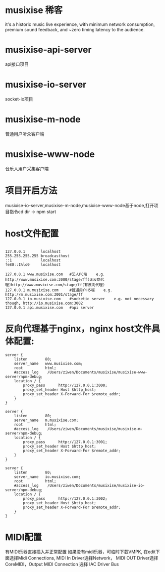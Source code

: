 # musixise 稀客
it's a historic music live experience, with minimum network consumption, premium sound feedback, and ~zero timing latency to the audience.
# musixise-api-server
api接口项目


# musixise-io-server
socket-io项目


# musixise-m-node
普通用户听众客户端


# musixise-www-node
音乐人用户采集客户端


# 项目开启方法
musixise-io-server,musixise-m-node,musixise-www-node基于node,打开项目指令cd dir -> npm start


# host文件配置 

```

127.0.0.1		localhost
255.255.255.255	broadcasthost
::1				localhost
fe80::1%lo0		localhost

127.0.0.1 www.musixise.com   #艺人PC端    e.g. http://www.musixise.com:3000/stage/ff(无反向代理)http://www.musixise.com/stage/ff(有反向代理)
127.0.0.1 m.musixise.com     #普通用户H5端    e.g. http://m.musixise.com:3001/stage/ff
127.0.0.1 io.musixise.com    #socketio server    e.g. not necessary though, http://io.musixise.com:3002
127.0.0.1 api.musixise.com   #api server

```

# 反向代理基于nginx，nginx host文件具体配置:
``` 
server {
    listen        80;
    server_name   www.musixise.com;
    root          html;
    #access_log    /Users/ziwen/Documents/musixise/musixise-www-server/npm-debug;
    location / {
        proxy_pass      http://127.0.0.1:3000;
        proxy_set_header Host $http_host;
        proxy_set_header X-Forward-For $remote_addr;
    }
}

server {
    listen        80;
    server_name   m.musixise.com;
    root          html;
    #access_log    /Users/ziwen/Documents/musixise/musixise-m-server/npm-debug;
    location / {
        proxy_pass      http://127.0.0.1:3001;
        proxy_set_header Host $http_host;
        proxy_set_header X-Forward-For $remote_addr;
    }
}

server {
    listen        80;
    server_name   io.musixise.com;
    root          html;
    #access_log    /Users/ziwen/Documents/musixise/musixise-io-server/npm-debug;
    location / {
        proxy_pass      http://127.0.0.1:3002;
        proxy_set_header Host $http_host;
        proxy_set_header X-Forward-For $remote_addr;
    }
}
```


# MIDI配置
有MIDI乐器直接插入并正常配置
如果没有midi乐器，可临时下载VMPK, 在edit下面选择Midi Connections, MIDI In Driver选择Network， MIDI OUT Driver选择CoreMIDI，Output MIDI Connection 选择 IAC Driver Bus
